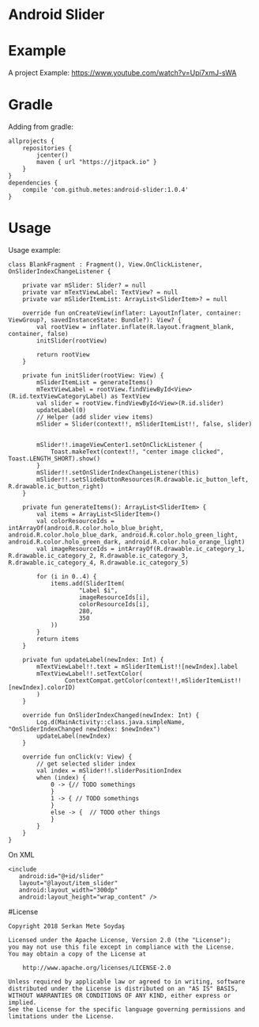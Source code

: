 # Android Slider

# Example
A project Example: https://www.youtube.com/watch?v=Upi7xmJ-sWA

# Gradle 
Adding from gradle:

    allprojects {
        repositories { 
            jcenter()
            maven { url "https://jitpack.io" }
        }
    }
    dependencies {
        compile 'com.github.metes:android-slider:1.0.4'
    }
    

# Usage
Usage example:


    class BlankFragment : Fragment(), View.OnClickListener, OnSliderIndexChangeListener {

        private var mSlider: Slider? = null
        private var mTextViewLabel: TextView? = null
        private var mSliderItemList: ArrayList<SliderItem>? = null

        override fun onCreateView(inflater: LayoutInflater, container: ViewGroup?, savedInstanceState: Bundle?): View? {
            val rootView = inflater.inflate(R.layout.fragment_blank, container, false)
            initSlider(rootView)

            return rootView
        }

        private fun initSlider(rootView: View) {
            mSliderItemList = generateItems()
            mTextViewLabel = rootView.findViewById<View>(R.id.textViewCategoryLabel) as TextView
            val slider = rootView.findViewById<View>(R.id.slider)
            updateLabel(0)
            // Helper (add slider view items)
            mSlider = Slider(context!!, mSliderItemList!!, false, slider)


            mSlider!!.imageViewCenter1.setOnClickListener {
                Toast.makeText(context!!, "center image clicked", Toast.LENGTH_SHORT).show()
            }
            mSlider!!.setOnSliderIndexChangeListener(this)
            mSlider!!.setSlideButtonResources(R.drawable.ic_button_left, R.drawable.ic_button_right)
        }

        private fun generateItems(): ArrayList<SliderItem> {
            val items = ArrayList<SliderItem>()
            val colorResourceIds = intArrayOf(android.R.color.holo_blue_bright, android.R.color.holo_blue_dark, android.R.color.holo_green_light, android.R.color.holo_green_dark, android.R.color.holo_orange_light)
            val imageResourceIds = intArrayOf(R.drawable.ic_category_1, R.drawable.ic_category_2, R.drawable.ic_category_3, R.drawable.ic_category_4, R.drawable.ic_category_5)

            for (i in 0..4) {
                items.add(SliderItem(
                        "Label $i",
                        imageResourceIds[i],
                        colorResourceIds[i],
                        280,
                        350
                ))
            }
            return items
        }

        private fun updateLabel(newIndex: Int) {
            mTextViewLabel!!.text = mSliderItemList!![newIndex].label
            mTextViewLabel!!.setTextColor(
                    ContextCompat.getColor(context!!,mSliderItemList!![newIndex].colorID)
            )
        }

        override fun OnSliderIndexChanged(newIndex: Int) {
            Log.d(MainActivity::class.java.simpleName, "OnSliderIndexChanged newIndex: $newIndex")
            updateLabel(newIndex)
        }

        override fun onClick(v: View) {
            // get selected slider index
            val index = mSlider!!.sliderPositionIndex
            when (index) {
                0 -> {// TODO somethings
                }
                1 -> { // TODO somethings
                }
                else -> {  // TODO other things
                }
            }
        }
    }
   

On XML

    <include
       android:id="@+id/slider"
       layout="@layout/item_slider"
       android:layout_width="300dp"
       android:layout_height="wrap_content" />
       
       
      
#License  
     
    Copyright 2018 Serkan Mete Soydaş

    Licensed under the Apache License, Version 2.0 (the "License");
    you may not use this file except in compliance with the License.
    You may obtain a copy of the License at

        http://www.apache.org/licenses/LICENSE-2.0

    Unless required by applicable law or agreed to in writing, software
    distributed under the License is distributed on an "AS IS" BASIS,
    WITHOUT WARRANTIES OR CONDITIONS OF ANY KIND, either express or implied.
    See the License for the specific language governing permissions and
    limitations under the License.
